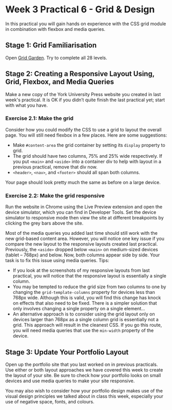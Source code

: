 # Week 3 Practical 6 - Grid & Design

In this practical you will gain hands on experience with the CSS grid module in combination with flexbox and media queries.

## Stage 1: Grid Familiarisation 
Open [Grid Garden](https://cssgridgarden.com/). Try to complete all 28 levels.

## Stage 2: Creating a Responsive Layout Using, Grid, Flexbox, and Media Queries
Make a new copy of the York University Press website you created in last week's practical. It is OK if you didn’t quite finish the last practical yet; start with what you have. 

### Exercise 2.1: Make the grid
Consider how you could modify the CSS to use a grid to layout the overall page. You will still need flexbox in a few places. Here are some suggestions:
- Make `#content-area` the grid container by setting its `display` property to grid.
- The grid should have two columns, 75% and 25% wide respectively. If you put `<main>` and `<aside>` into a container div to help with layout in a previous practical, remove that div now.
- `<header>`, `<nav>`, and `<footer>` should all span both columns.

Your page should look pretty much the same as before on a large device.

### Exercise 2.2: Make the grid responsive
Run the website in Chrome using the Live Preview extension and open the device simulator, which you can find in Developer Tools. Set the device simulator to responsive mode then view the site at different breakpoints by clicking the grey bars above the site. 

Most of the media queries you added last time should still work with the new grid-based content area. However, you will notice one key issue if you compare the new layout to the responsive layouts created last practical. Previously, the `<aside>` dropped below `<main>` on medium-sized devices (tablet – 768px) and below. Now, both columns appear side by side. Your task is to fix this issue using media queries. 
Tips:
- If you look at the screenshots of my responsive layouts from last practical, you will notice that the responsive layout is essentially a single column.
- You may be tempted to reduce the grid size from two columns to one by changing the `grid-template-columns` property for devices less than 768px wide. Although this is valid, you will find this change has knock on effects that also need to be fixed. There is a simpler solution that only involves changing a single property on a single element…
- An alternative approach is to consider using the grid layout only on devices larger than 768px as a single column grid is essentially not a grid. This approach will result in the cleanest CSS. If you go this route, you will need media queries that use the `min-width` property of the device.

## Stage 3: Update Your Portfolio Layout
Open up the portfolio site that you last worked on in previous practicals. Use either or both layout approaches we have covered this week to create the layout of your site. Be sure to check how your portfolio looks on small devices and use media queries to make your site responsive. 

You may also wish to consider how your portfolio design makes use of the visual design principles we talked about in class this week, especially your use of negative space, fonts, and colours.
